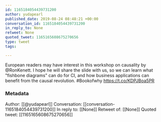 ```yaml
---
id: 1165184054439731200
author: yudapearl
published_date: 2019-08-24 08:48:21 +00:00
conversation_id: 1165184054439731200
in_reply_to: None
retweet: None
quoted_tweet: 1165165608675270656
type: tweet
tags:

---
```


European readers may have interest in this workshop on causality by @RonKenett. I hope he will share the slide with us, so we can learn what "fishbone diagrams" can do for CI, and how business applications can benefit from the causal revolution. #Bookofwhy https://t.co/KDPJBoa5PR

### Metadata

Author: [[@yudapearl]]
Conversation: [[conversation-1165184054439731200]]
In reply to: [[None]]
Retweet of: [[None]]
Quoted tweet: [[1165165608675270656]]

